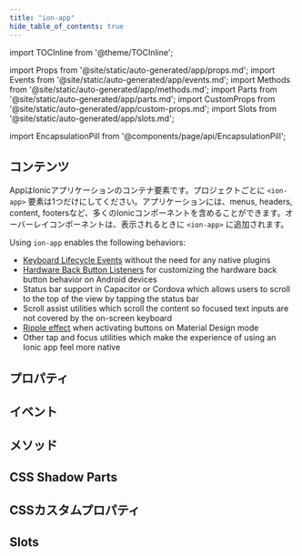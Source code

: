 ```yaml
---
title: "ion-app"
hide_table_of_contents: true
---
```

import TOCInline from '@theme/TOCInline';

import Props from '@site/static/auto-generated/app/props.md';
import Events from '@site/static/auto-generated/app/events.md';
import Methods from '@site/static/auto-generated/app/methods.md';
import Parts from '@site/static/auto-generated/app/parts.md';
import CustomProps from '@site/static/auto-generated/app/custom-props.md';
import Slots from '@site/static/auto-generated/app/slots.md';

<head>
  <title>ion-app: Container Element for an Ionic Application</title>
  <meta name="description" content="ion-appは、Ionicアプリケーションのためのコンテナ要素です。アプリは、メニュー、ヘッダー、コンテンツ、フッターなど、多くのIonicコンポーネントを持つことができます。詳しくはこちらをご覧ください。" />
</head>

import EncapsulationPill from '@components/page/api/EncapsulationPill';



<h2 className="table-of-contents__title">コンテンツ</h2>

<TOCInline
  toc={toc}
  maxHeadingLevel={2}
/>



AppはIonicアプリケーションのコンテナ要素です。プロジェクトごとに `<ion-app>` 要素は1つだけにしてください。アプリケーションには、menus, headers, content, footersなど、多くのIonicコンポーネントを含めることができます。オーバーレイコンポーネントは、表示されるときに `<ion-app>` に追加されます。

Using `ion-app` enables the following behaviors:

* [Keyboard Lifecycle Events](../developing/keyboard#keyboard-lifecycle-events) without the need for any native plugins
* [Hardware Back Button Listeners](../developing/hardware-back-button) for customizing the hardware back button behavior on Android devices
* Status bar support in Capacitor or Cordova which allows users to scroll to the top of the view by tapping the status bar
* Scroll assist utilities which scroll the content so focused text inputs are not covered by the on-screen keyboard
* [Ripple effect](./ripple-effect) when activating buttons on Material Design mode
* Other tap and focus utilities which make the experience of using an Ionic app feel more native


## プロパティ
<Props />

## イベント
<Events />

## メソッド
<Methods />

## CSS Shadow Parts
<Parts />

## CSSカスタムプロパティ
<CustomProps />

## Slots
<Slots />
